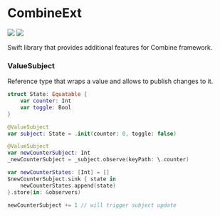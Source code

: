 # CombineExt
[![](https://img.shields.io/endpoint?url=https%3A%2F%2Fswiftpackageindex.com%2Fapi%2Fpackages%2FNikSativa%2FCombineExt%2Fbadge%3Ftype%3Dswift-versions)](https://swiftpackageindex.com/NikSativa/CombineExt)
[![](https://img.shields.io/endpoint?url=https%3A%2F%2Fswiftpackageindex.com%2Fapi%2Fpackages%2FNikSativa%2FCombineExt%2Fbadge%3Ftype%3Dplatforms)](https://swiftpackageindex.com/NikSativa/CombineExt)

Swift library that provides additional features for Combine framework.

### ValueSubject
Reference type that wraps a value and allows to publish changes to it.

```swift
struct State: Equatable {
    var counter: Int
    var toggle: Bool
}

@ValueSubject
var subject: State = .init(counter: 0, toggle: false)

@ValueSubject
var newCounterSubject: Int
_newCounterSubject = _subject.observe(keyPath: \.counter)

var newCounterStates: [Int] = []
$newCounterSubject.sink { state in
    newCounterStates.append(state)
}.store(in: &observers)

newCounterSubject += 1 // will trigger subject update
```
